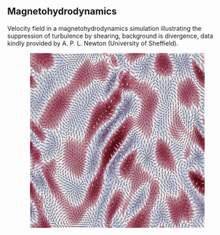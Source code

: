 Magnetohydrodynamics
--------------------

Velocity field in a magnetohydrodynamics simulation illustrating
the suppression of turbulence by shearing, background is divergence,
data kindly provided by A. P. L. Newton (University of Sheffield).

<div align='center'>
  <img src='compose.png' width='400px'>
</div>
